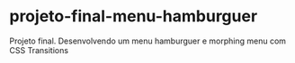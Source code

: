 # projeto-final-menu-hamburguer
Projeto final. Desenvolvendo um menu hamburguer e morphing menu com CSS Transitions

